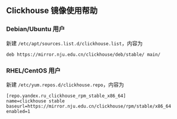 
## Clickhouse 镜像使用帮助


### Debian/Ubuntu 用户


新建 `/etc/apt/sources.list.d/clickhouse.list`，内容为

```
deb https://mirror.nju.edu.cn/clickhouse/deb/stable/ main/
```


### RHEL/CentOS 用户

新建 `/etc/yum.repos.d/clickhouse.repo`，内容为

```
[repo.yandex.ru_clickhouse_rpm_stable_x86_64]
name=clickhouse stable
baseurl=https://mirror.nju.edu.cn/clickhouse/rpm/stable/x86_64
enabled=1
```
